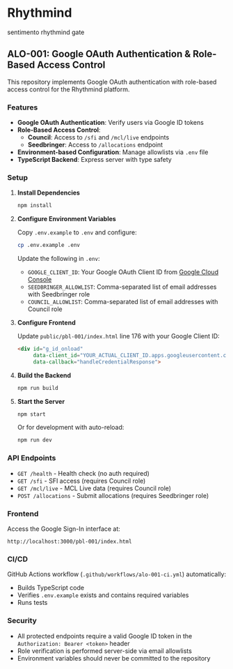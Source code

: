 # Rhythmind
sentimento rhythmind gate

## ALO-001: Google OAuth Authentication & Role-Based Access Control

This repository implements Google OAuth authentication with role-based access control for the Rhythmind platform.

### Features

- **Google OAuth Authentication**: Verify users via Google ID tokens
- **Role-Based Access Control**: 
  - **Council**: Access to `/sfi` and `/mcl/live` endpoints
  - **Seedbringer**: Access to `/allocations` endpoint
- **Environment-based Configuration**: Manage allowlists via `.env` file
- **TypeScript Backend**: Express server with type safety

### Setup

1. **Install Dependencies**
   ```bash
   npm install
   ```

2. **Configure Environment Variables**
   
   Copy `.env.example` to `.env` and configure:
   ```bash
   cp .env.example .env
   ```
   
   Update the following in `.env`:
   - `GOOGLE_CLIENT_ID`: Your Google OAuth Client ID from [Google Cloud Console](https://console.cloud.google.com/apis/credentials)
   - `SEEDBRINGER_ALLOWLIST`: Comma-separated list of email addresses with Seedbringer role
   - `COUNCIL_ALLOWLIST`: Comma-separated list of email addresses with Council role

3. **Configure Frontend**
   
   Update `public/pbl-001/index.html` line 176 with your Google Client ID:
   ```html
   <div id="g_id_onload"
        data-client_id="YOUR_ACTUAL_CLIENT_ID.apps.googleusercontent.com"
        data-callback="handleCredentialResponse">
   ```

4. **Build the Backend**
   ```bash
   npm run build
   ```

5. **Start the Server**
   ```bash
   npm start
   ```
   
   Or for development with auto-reload:
   ```bash
   npm run dev
   ```

### API Endpoints

- `GET /health` - Health check (no auth required)
- `GET /sfi` - SFI access (requires Council role)
- `GET /mcl/live` - MCL Live data (requires Council role)
- `POST /allocations` - Submit allocations (requires Seedbringer role)

### Frontend

Access the Google Sign-In interface at:
```
http://localhost:3000/pbl-001/index.html
```

### CI/CD

GitHub Actions workflow (`.github/workflows/alo-001-ci.yml`) automatically:
- Builds TypeScript code
- Verifies `.env.example` exists and contains required variables
- Runs tests

### Security

- All protected endpoints require a valid Google ID token in the `Authorization: Bearer <token>` header
- Role verification is performed server-side via email allowlists
- Environment variables should never be committed to the repository
